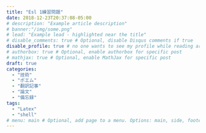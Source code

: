 ```yaml
---
title: "Esl 1練習問題"
date: 2018-12-23T20:37:08-05:00
# description: "Example article description"
# banner:"/img/some.png"
# lead: "Example lead - highlighted near the title"
# disable_comments: true # Optional, disable Disqus comments if true
disable_profile: true # no one wants to see my profile while reading articles
# authorbox: true # Optional, enable authorbox for specific post
# mathjax: true # Optional, enable MathJax for specific post
draft: true
categories:
  - "技術"
  - "ポエム"
  - "翻訳記事"
  - "論文"
  - "備忘録"
tags:
  - "Latex"
  - "shell"
# menu: main # Optional, add page to a menu. Options: main, side, footer
---
```


